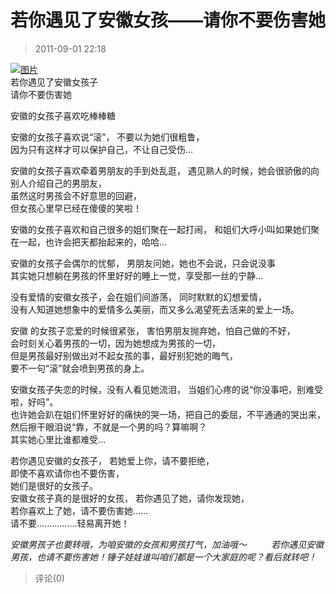 # 若你遇见了安徽女孩——请你不要伤害她

> 2011-09-01 22:18

[](http://b25.photo.store.qq.com/http_imgload.cgi?/rurl4_b=1754f6c458c8f06ed83d9e90db9b1f0ed9bcaa83df69d1926631f656848a2edd55b725cd2b26733c8edbe7d64eef24a17017a3d4de47259edccac9f8fc4165ae9940a6be9099b91fb893be11e66c1de103b028a6&a=25&b=25)[![图片](https://pan.4a1801.life:11443/d/public/Qzone_wyf/Blogs/images/10E7AC1F.webp)](https://pan.4a1801.life:11443/d/public/Qzone_wyf/Blogs/images/10E7AC1F.webp)  
若你遇见了安徽女孩子  
请你不要伤害她

安徽的女孩子喜欢吃棒棒糖

安徽的女孩子喜欢说“滚”， 不要以为她们很粗鲁，  
因为只有这样才可以保护自己，不让自己受伤…

安徽的女孩子喜欢牵着男朋友的手到处乱逛， 遇见熟人的时候，她会很骄傲的向别人介绍自己的男朋友，  
虽然这时男孩会不好意思的回避，  
但女孩心里早已经在傻傻的笑啦！

安徽的女孩子喜欢和自己很多的姐们聚在一起打闹， 和姐们大呼小叫如果她们聚在一起，也许会把天都抬起来的，哈哈…

安徽的女孩子会偶尔的忧郁， 男朋友问她，她也不会说，只会说没事  
其实她只想躺在男孩的怀里好好的睡上一觉，享受那一丝的宁静…

没有爱情的安徽女孩子，会在姐们间游荡， 同时默默的幻想爱情，  
没有人知道她想象中的爱情多么美丽，而又多么渴望死去活来的爱上一场。

安徽 的女孩子恋爱的时候很紧张， 害怕男朋友抛弃她，怕自己做的不好，  
会时刻关心着男孩的一切，因为她想成为男孩的一切，  
但是男孩最好别做出对不起女孩的事，最好别犯她的晦气，  
要不一句“滚”就会喷到男孩的身上。

安徽女孩子失恋的时候，没有人看见她流泪， 当姐们心疼的说“你没事吧，别难受啦，好吗”。  
也许她会趴在姐们怀里好好的痛快的哭一场，把自己的委屈，不平通通的哭出来，  
然后擦干眼泪说“靠，不就是一个男的吗？算嘛啊？  
其实她心里比谁都难受…

若你遇见安徽的女孩子， 若她爱上你，请不要拒绝，  
即使不喜欢请你也不要伤害，  
她们是很好的女孩子。  
安徽女孩子真的是很好的女孩， 若你遇见了她，请你发现她，  
若你喜欢上了她，请不要伤害她……  
请不要................轻易离开她！

_安徽男孩子也要转哦，为咱安徽的女孩和男孩打气，加油哦～          若你遇见安徽男孩，也请不要伤害她！锤子娃娃谁叫咱们都是一个大家庭的呢？看后就转吧！_

> 评论(0)
